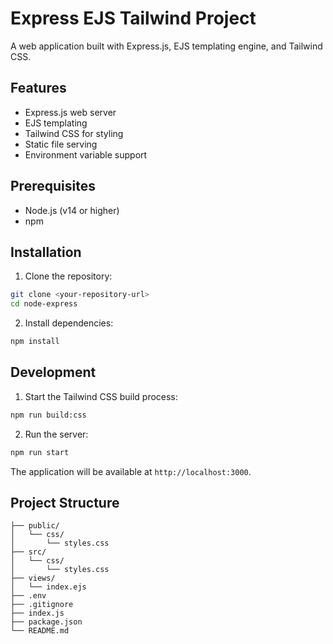 # Express EJS Tailwind Project

A web application built with Express.js, EJS templating engine, and Tailwind CSS.

## Features

- Express.js web server
- EJS templating
- Tailwind CSS for styling
- Static file serving
- Environment variable support

## Prerequisites

- Node.js (v14 or higher)
- npm

## Installation

1. Clone the repository:
```bash
git clone <your-repository-url>
cd node-express
```

2. Install dependencies:
```bash
npm install
```

## Development

1. Start the Tailwind CSS build process:
```bash
npm run build:css
```

2. Run the server:
```bash
npm run start
```

The application will be available at `http://localhost:3000`.

## Project Structure

```
├── public/
│   └── css/
│       └── styles.css
├── src/
│   └── css/
│       └── styles.css
├── views/
│   └── index.ejs
├── .env
├── .gitignore
├── index.js
├── package.json
└── README.md
```